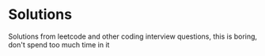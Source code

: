 Solutions 
=========

Solutions from leetcode and other coding interview questions, this is boring, don't spend too much time in it
